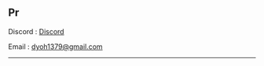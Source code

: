 Pr
---
Discord : [Discord](https://discord.gg/YcTSn5N)

Email : [dyoh1379@gmail.com](mailto:dyoh1379@gmail.com)

---
